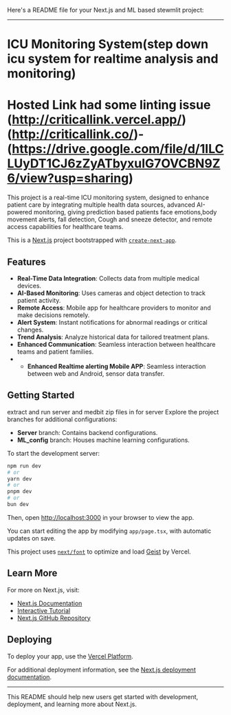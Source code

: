 Here's a README file for your Next.js and ML based stewmlit  project:

---

# ICU Monitoring System(step down icu system for realtime analysis and monitoring)
# Hosted Link had some linting issue (http://criticallink.vercel.app/) (http://criticallink.co/)-(https://drive.google.com/file/d/1ILCLUyDT1CJ6zZyATbyxuIG7OVCBN9Z6/view?usp=sharing)
This project is a real-time ICU monitoring system, designed to enhance patient care by integrating multiple health data sources, advanced AI-powered monitoring, giving prediction based patients face emotions,body movement alerts, fall detection, Cough and sneeze detector, and remote access capabilities for healthcare teams.

This is a [Next.js](https://nextjs.org) project bootstrapped with [`create-next-app`](https://nextjs.org/docs/app/api-reference/cli/create-next-app).


## Features

- **Real-Time Data Integration**: Collects data from multiple medical devices.
- **AI-Based Monitoring**: Uses cameras and object detection to track patient activity.
- **Remote Access**: Mobile app for healthcare providers to monitor and make decisions remotely.
- **Alert System**: Instant notifications for abnormal readings or critical changes.
- **Trend Analysis**: Analyze historical data for tailored treatment plans.
- **Enhanced Communication**: Seamless interaction between healthcare teams and patient families.
- - **Enhanced Realtime alerting Mobile APP**: Seamless interaction between web and Android, sensor data transfer.

## Getting Started
extract and run server and medbit zip files in for server
Explore the project branches for additional configurations:
- **Server** branch: Contains backend configurations.
- **ML_config** branch: Houses machine learning configurations.

To start the development server:

```bash
npm run dev
# or
yarn dev
# or
pnpm dev
# or
bun dev
```

Then, open [http://localhost:3000](http://localhost:3000) in your browser to view the app.

You can start editing the app by modifying `app/page.tsx`, with automatic updates on save.

This project uses [`next/font`](https://nextjs.org/docs/app/building-your-application/optimizing/fonts) to optimize and load [Geist](https://vercel.com/font) by Vercel.

## Learn More

For more on Next.js, visit:

- [Next.js Documentation](https://nextjs.org/docs)
- [Interactive Tutorial](https://nextjs.org/learn)
- [Next.js GitHub Repository](https://github.com/vercel/next.js)

## Deploying

To deploy your app, use the [Vercel Platform](https://vercel.com/new?utm_medium=default-template&filter=next.js&utm_source=create-next-app&utm_campaign=create-next-app-readme).

For additional deployment information, see the [Next.js deployment documentation](https://nextjs.org/docs/app/building-your-application/deploying).

---

This README should help new users get started with development, deployment, and learning more about Next.js.
